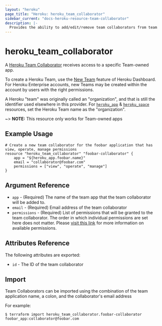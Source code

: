 ```yaml
---
layout: "heroku"
page_title: "Heroku: heroku_team_collaborator"
sidebar_current: "docs-heroku-resource-team-collaborator"
description: |-
  Provides the ability to add/edit/remove team collaborators from team applications
---
```


# heroku\_team\_collaborator

A [Heroku Team Collaborator](https://devcenter.heroku.com/articles/platform-api-reference#team-app-collaborator) receives access to a specific Team-owned app.

To create a Heroku Team, use the [New Team](https://dashboard.heroku.com/teams/new) feature of Heroku Dashboard. For Heroku Enterprise accounts, new Teams may be created within the account by users with the right permissions.

A Heroku "team" was originally called an "organization", and that is still the identifier used elsewhere in this provider. For [`heroku_app`](app.html) & [`heroku_space`](space.html) resources, set the Heroku Team name as the "organization".

~> **NOTE:** This resource only works for Team-owned apps

## Example Usage

```hcl
# Create a new team collaborator for the foobar application that has view, operate, manage permissions
resource "heroku_team_collaborator" "foobar-collaborator" {
	app = "${heroku_app.foobar.name}"
	email = "collaborator@foobar.com"
	permissions = ["view", "operate", "manage"]
}
```

## Argument Reference
* `app` - (Required) The name of the team app that the team collaborator will be added to.
* `email` - (Required) Email address of the team collaborator
* `permissions` - (Required) List of permissions that will be granted to the team collaborator. The order in which
individual permissions are set here does not matter. Please [visit this link](https://devcenter.heroku.com/articles/app-permissions)
for more information on available permissions.

## Attributes Reference
The following attributes are exported:

* `id` - The ID of the team collaborator

## Import
Team Collaborators can be imported using the combination of the team application name, a colon, and the collaborator's email address

For example:

```
$ terraform import heroku_team_collaborator.foobar-collaborator foobar_app:collaborator@foobar.com
```
